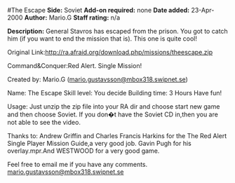 #The Escape
**Side:** Soviet
**Add-on required:** none
**Date added:** 23-Apr-2000
**Author:** Mario.G
**Staff rating:** n/a

**Description:** General Stavros has escaped from the prison. You got to catch him (if you want to end the mission that is). This one is quite cool!

Original Link:http://ra.afraid.org/download.php/missions/theescape.zip

Command&Conquer:Red Alert. Single Mission!


Created by: Mario.G (mario.gustavsson@mbox318.swipnet.se)

Name: The Escape 
Skill level: You decide
Building time: 3 Hours
Have fun!


Usage:
Just unzip the zip file into your RA dir and choose start new game and then choose Soviet.
If you don�t have the Soviet CD in,then you are not able to see the video.


Thanks to:
Andrew Griffin and Charles Francis Harkins for the The Red Alert Single Player Mission 
Guide,a very good job.
Gavin Pugh for his overlay.mpr.And WESTWOOD for a very good game.

Feel free to email me if you have any comments. mario.gustavsson@mbox318.swipnet.se